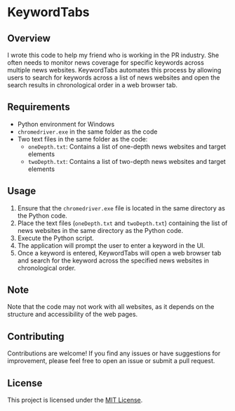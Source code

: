# KeywordTabs

## Overview
I wrote this code to help my friend who is working in the PR industry. She often needs to monitor news coverage for specific keywords across multiple news websites. KeywordTabs automates this process by allowing users to search for keywords across a list of news websites and open the search results in chronological order in a web browser tab.

## Requirements
- Python environment for Windows
- `chromedriver.exe` in the same folder as the code
- Two text files in the same folder as the code:
  - `oneDepth.txt`: Contains a list of one-depth news websites and target elements
  - `twoDepth.txt`: Contains a list of two-depth news websites and target elements

## Usage
1. Ensure that the `chromedriver.exe` file is located in the same directory as the Python code.
2. Place the text files (`oneDepth.txt` and `twoDepth.txt`) containing the list of news websites in the same directory as the Python code.
3. Execute the Python script.
4. The application will prompt the user to enter a keyword in the UI.
5. Once a keyword is entered, KeywordTabs will open a web browser tab and search for the keyword across the specified news websites in chronological order.

## Note
Note that the code may not work with all websites, as it depends on the structure and accessibility of the web pages.

## Contributing
Contributions are welcome! If you find any issues or have suggestions for improvement, please feel free to open an issue or submit a pull request.

## License
This project is licensed under the [MIT License](LICENSE).

